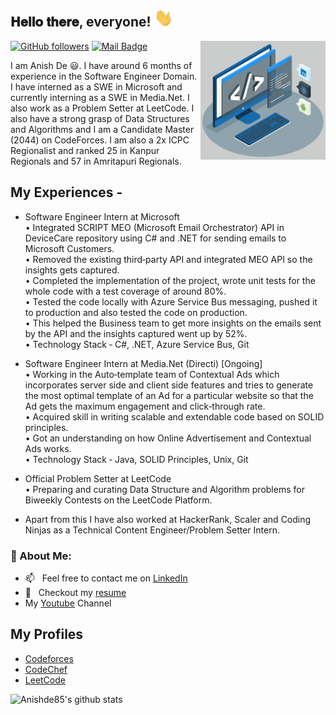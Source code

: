 <h2> 𝐇𝐞𝐥𝐥𝐨 𝐭𝐡𝐞𝐫𝐞, everyone! <img src="https://github.com/Anishde85/Anishde85/blob/main/Hi.gif" width="30px"></h2>
<img align='right' src='https://github.com/Anishde85/Anishde85/blob/main/techstack.gif' width='200"'>

[![GitHub followers](https://img.shields.io/github/followers/Anishde85?label=Follow&style=social)](https://github.com/Anishde85/?tab=followers)
[![Mail Badge](https://img.shields.io/badge/-anishde85@gmail.com-0078D4?style=flat&logo=Microsoft-Outlook&logoColor=white&link=mailto:anishde85@gmail.com)](mailto:anishde85@gmail.com)

I am Anish De 😃. I have around 6 months of experience in the Software Engineer Domain. I have interned as a SWE in Microsoft and currently interning as a SWE in Media.Net. I also work as a Problem Setter at LeetCode. I also have a strong grasp of Data Structures and Algorithms and I am a Candidate Master (2044) on CodeForces. I am also a 2x ICPC Regionalist and ranked 25 in Kanpur Regionals and 57 in Amritapuri Regionals.

## My Experiences - 
- Software Engineer Intern at Microsoft <br />
      • Integrated SCRIPT MEO (Microsoft Email Orchestrator) API in DeviceCare repository using C# and .NET for sending emails to Microsoft Customers.<br />
      • Removed the existing third‐party API and integrated MEO API so the insights gets captured.<br />
      • Completed the implementation of the project, wrote unit tests for the whole code with a test coverage of around 80%.<br />
      • Tested the code locally with Azure Service Bus messaging, pushed it to production and also tested the code on production.<br />
      • This helped the Business team to get more insights on the emails sent by the API and the insights captured went up by 52%.<br />
      • Technology Stack ‐ C#, .NET, Azure Service Bus, Git <br />
      
- Software Engineer Intern at Media.Net (Directi) [Ongoing] <br />
    • Working in the Auto‐template team of Contextual Ads which incorporates server side and client side features and tries to generate the most optimal template of       an Ad for a particular website so that the Ad gets the maximum engagement and click‐through rate.<br />
    • Acquired skill in writing scalable and extendable code based on SOLID principles.<br />
    • Got an understanding on how Online Advertisement and Contextual Ads works.<br />
    • Technology Stack ‐ Java, SOLID Principles, Unix, Git <br />
   
- Official Problem Setter at LeetCode <br />
    • Preparing and curating Data Structure and Algorithm problems for Biweekly Contests on the LeetCode Platform. <br />
    
- Apart from this I have also worked at HackerRank, Scaler and Coding Ninjas as a Technical Content Engineer/Problem Setter Intern.


### 🧐 About Me:
- 📫 &nbsp; Feel free to contact me on [LinkedIn](https://www.linkedin.com/in/anish-de-1b090a193/)
- 📝 &nbsp; Checkout my [resume](https://drive.google.com/file/d/1Aw-CUM1d0S2DBVRSplLpk2CVOwgSl9Q_/view)
- My [Youtube](https://www.youtube.com/channel/UCfvdOmb-0yr0qxYtWJwO7zg) Channel

## My Profiles
- [Codeforces](https://codeforces.com/profile/anishde85)
- [CodeChef](https://www.codechef.com/users/anish85)
- [LeetCode](https://leetcode.com/anishde85/)

<img alt="Anishde85's github stats" src="https://github-readme-stats.vercel.app/api?username=Anishde85&&show_icons=true&title_color=ffffff&icon_color=bb2acf&text_color=daf7dc&bg_color=151515" >
